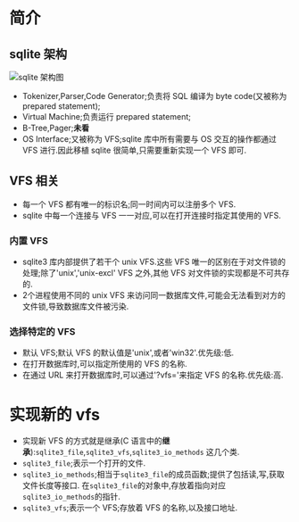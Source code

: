 ---
---

# 简介

## sqlite 架构
![sqlite 架构图]({{site.url}}/assets/vfs1.gif)

*   Tokenizer,Parser,Code Generator;负责将 SQL 编译为 byte code(又被称为 prepared statement);
*   Virtual Machine;负责运行 prepared statement;
*   B-Tree,Pager;**未看**
*   OS Interface;又被称为 VFS;sqlite 库中所有需要与 OS 交互的操作都通过 VFS 进行.因此移植
    sqlite 很简单,只需要重新实现一个 VFS 即可.

## VFS 相关
*   每一个 VFS 都有唯一的标识名;同一时间内可以注册多个 VFS.
*   sqlite 中每一个连接与 VFS 一一对应,可以在打开连接时指定其使用的 VFS.

### 内置 VFS
*   sqlite3 库内部提供了若干个 unix VFS.这些 VFS 唯一的区别在于对文件锁的处理;除了'unix','unix-excl'
    VFS 之外,其他 VFS 对文件锁的实现都是不可共存的.
*   2个进程使用不同的 unix VFS 来访问同一数据库文件,可能会无法看到对方的文件锁,导致数据库文件被污染.

### 选择特定的 VFS
*   默认 VFS;默认 VFS 的默认值是'unix',或者'win32'.优先级:低.
*   在打开数据库时,可以指定所使用的 VFS 的名称.
*   在通过 URL 来打开数据库时,可以通过'?vfs='来指定 VFS 的名称.优先级:高.

# 实现新的 vfs
*   实现新 VFS 的方式就是继承(C 语言中的**继承**):`sqlite3_file`,`sqlite3_vfs`,`sqlite3_io_methods`
    这几个类.
*   `sqlite3_file`;表示一个打开的文件.
*   `sqlite3_io_methods`;相当于`sqlite3_file`的成员函数;提供了包括读,写,获取文件长度等接口.
    在`sqlite3_file`的对象中,存放着指向对应`sqlite3_io_methods`的指针.
*   `sqlite3_vfs`;表示一个 VFS;存放着 VFS 的名称,以及接口地址.
